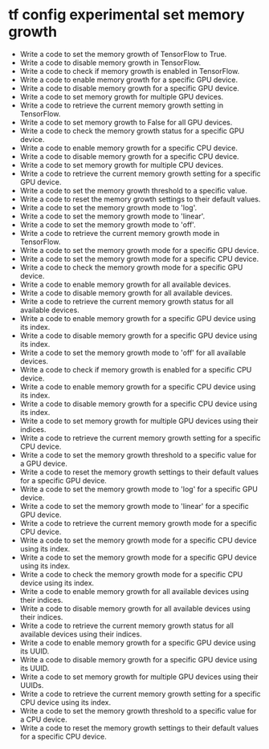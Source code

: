 # tf config experimental set memory growth

- Write a code to set the memory growth of TensorFlow to True.
- Write a code to disable memory growth in TensorFlow.
- Write a code to check if memory growth is enabled in TensorFlow.
- Write a code to enable memory growth for a specific GPU device.
- Write a code to disable memory growth for a specific GPU device.
- Write a code to set memory growth for multiple GPU devices.
- Write a code to retrieve the current memory growth setting in TensorFlow.
- Write a code to set memory growth to False for all GPU devices.
- Write a code to check the memory growth status for a specific GPU device.
- Write a code to enable memory growth for a specific CPU device.
- Write a code to disable memory growth for a specific CPU device.
- Write a code to set memory growth for multiple CPU devices.
- Write a code to retrieve the current memory growth setting for a specific GPU device.
- Write a code to set the memory growth threshold to a specific value.
- Write a code to reset the memory growth settings to their default values.
- Write a code to set the memory growth mode to 'log'.
- Write a code to set the memory growth mode to 'linear'.
- Write a code to set the memory growth mode to 'off'.
- Write a code to retrieve the current memory growth mode in TensorFlow.
- Write a code to set the memory growth mode for a specific GPU device.
- Write a code to set the memory growth mode for a specific CPU device.
- Write a code to check the memory growth mode for a specific GPU device.
- Write a code to enable memory growth for all available devices.
- Write a code to disable memory growth for all available devices.
- Write a code to retrieve the current memory growth status for all available devices.
- Write a code to enable memory growth for a specific GPU device using its index.
- Write a code to disable memory growth for a specific GPU device using its index.
- Write a code to set the memory growth mode to 'off' for all available devices.
- Write a code to check if memory growth is enabled for a specific CPU device.
- Write a code to enable memory growth for a specific CPU device using its index.
- Write a code to disable memory growth for a specific CPU device using its index.
- Write a code to set memory growth for multiple GPU devices using their indices.
- Write a code to retrieve the current memory growth setting for a specific CPU device.
- Write a code to set the memory growth threshold to a specific value for a GPU device.
- Write a code to reset the memory growth settings to their default values for a specific GPU device.
- Write a code to set the memory growth mode to 'log' for a specific GPU device.
- Write a code to set the memory growth mode to 'linear' for a specific GPU device.
- Write a code to retrieve the current memory growth mode for a specific CPU device.
- Write a code to set the memory growth mode for a specific CPU device using its index.
- Write a code to set the memory growth mode for a specific GPU device using its index.
- Write a code to check the memory growth mode for a specific CPU device using its index.
- Write a code to enable memory growth for all available devices using their indices.
- Write a code to disable memory growth for all available devices using their indices.
- Write a code to retrieve the current memory growth status for all available devices using their indices.
- Write a code to enable memory growth for a specific GPU device using its UUID.
- Write a code to disable memory growth for a specific GPU device using its UUID.
- Write a code to set memory growth for multiple GPU devices using their UUIDs.
- Write a code to retrieve the current memory growth setting for a specific CPU device using its index.
- Write a code to set the memory growth threshold to a specific value for a CPU device.
- Write a code to reset the memory growth settings to their default values for a specific CPU device.